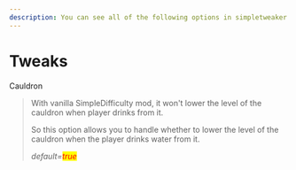 ```yaml
---
description: You can see all of the following options in simpletweaker.cfg.
---
```


# Tweaks

Cauldron

> With vanilla SimpleDifficulty mod, it won't lower the level of the cauldron when player drinks from it.
>
> So this option allows you to handle whether to lower the level of the cauldron when the player drinks water from it.
>
> _default=<mark style="color:red;">true</mark>_

